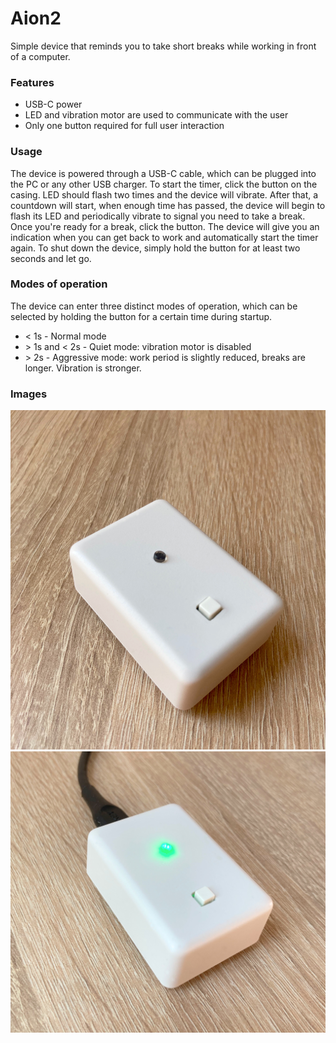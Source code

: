# Aion2
Simple device that reminds you to take short breaks while working in front of a computer. 

### Features
* USB-C power
* LED and vibration motor are used to communicate with the user
* Only one button required for full user interaction


### Usage

The device is powered through a USB-C cable, which can be plugged into the PC or any other USB charger. To start the timer, click the button on the casing. LED should flash two times and the device will vibrate. After that, a countdown will start, when enough time has passed, the device will begin to flash its LED and periodically vibrate to signal you need to take a break. Once you're ready for a break, click the button. The device will give you an indication when you can get back to work and automatically start the timer again. To shut down the device, simply hold the button for at least two seconds and let go.

### Modes of operation
The device can enter three distinct modes of operation, which can be selected by holding the button for a certain time during startup.
* < 1s - Normal mode
* \> 1s and < 2s - Quiet mode: vibration motor is disabled
* \> 2s - Aggressive mode: work period is slightly reduced, breaks are longer. Vibration is stronger. 


### Images

![img1](img/img1.jpg)
![img2](img/img2.jpg)
